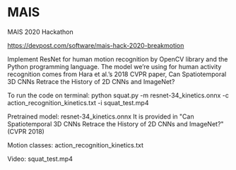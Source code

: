 # MAIS
MAIS 2020 Hackathon

https://devpost.com/software/mais-hack-2020-breakmotion

Implement ResNet for human motion recognition by OpenCV library and the Python programming language. The model we’re using for human activity recognition comes from Hara et al.’s 2018 CVPR paper, Can Spatiotemporal 3D CNNs Retrace the History of 2D CNNs and ImageNet?

To run the code on terminal: 
python squat.py -m resnet-34_kinetics.onnx -c action_recognition_kinetics.txt -i squat_test.mp4

Pretrained model:  resnet-34_kinetics.onnx 
It is provided in  "Can Spatiotemporal 3D CNNs Retrace the History of 2D CNNs and ImageNet?" (CVPR 2018)

Motion classes:  action_recognition_kinetics.txt

Video:  squat_test.mp4



